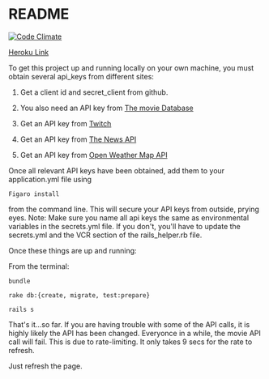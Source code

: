 # README
[![Code Climate](https://codeclimate.com/github/Dpalazzari/nerd_bay/badges/gpa.svg)](https://codeclimate.com/github/Dpalazzari/nerd_bay)

[Heroku Link](https://nerd-bay.herokuapp.com/)

To get this project up and running locally on your own machine, you must obtain several api_keys from different sites:

1) Get a client id and secret_client from github.

2) You also need an API key from [The movie Database](https://www.themoviedb.org/)

3) Get an API key from [Twitch](https://dev.twitch.tv/)

4) Get an API key from [The News API](https://newsapi.org/)

5) Get an API key from [Open Weather Map API](https://openweathermap.org/api)


Once all relevant API keys have been obtained, add them to your application.yml file using 
```
Figaro install
```
from the command line. This will secure your API keys from outside, prying eyes. Note: Make sure you name all api keys the same as environmental variables in the secrets.yml file. If you don't, you'll have to update the secrets.yml and the VCR section of the rails_helper.rb file.

Once these things are up and running:

From the terminal:
```
bundle
```
```
rake db:{create, migrate, test:prepare}
```
```
rails s
```

That's it...so far. If you are having trouble with some of the API calls, it is highly likely the API has been changed. Everyonce in a while, the movie API call will fail. This is due to rate-limiting. It only takes 9 secs for the rate to refresh.

Just refresh the page.

